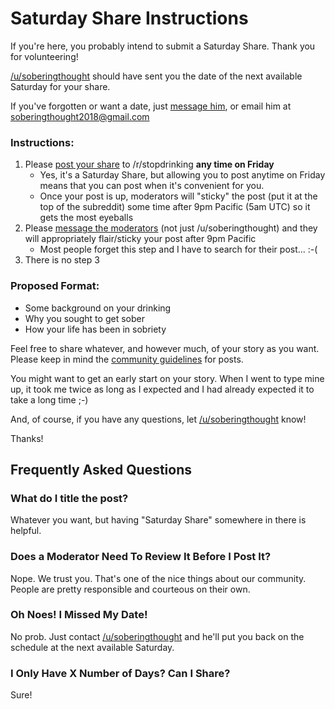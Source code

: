 # Saturday Share Instructions

If you're here, you probably intend to submit a Saturday Share.  Thank you for volunteering!

[/u/soberingthought](https://www.reddit.com/user/soberingthought/) should have sent you the date of the next available Saturday for your share.

If you've forgotten or want a date, just [message him](https://www.reddit.com/message/compose/?to=soberingthought), or email him at [soberingthought2018@gmail.com](mailto:soberingthought2018@gmail.com)

### **Instructions**:

1. Please [post your share](https://www.reddit.com/r/stopdrinking/submit?selftext=true) to /r/stopdrinking **any time on Friday**  
    - Yes, it's a Saturday Share, but allowing you to post anytime on Friday means that you can post when it's convenient for you.
    - Once your post is up, moderators will "sticky" the post (put it at the top of the subreddit) some time after 9pm Pacific (5am UTC) so it gets the most eyeballs
2. Please [message the moderators](https://www.reddit.com/message/compose?to=%2Fr%2Fstopdrinking) (not just /u/soberingthought) and they will appropriately flair/sticky your post after 9pm Pacific
    - Most people forget this step and I have to search for their post... :-(
3. There is no step 3

### **Proposed Format**:

- Some background on your drinking
- Why you sought to get sober
- How your life has been in sobriety

Feel free to share whatever, and however much, of your story as you want.  Please keep in mind the [community guidelines](http://is.gd/sdfaq) for posts.

You might want to get an early start on your story.  When I went to type mine up, it took me twice as long as I expected and I had already expected it to take a long time ;-)

And, of course, if you have any questions, let [/u/soberingthought](https://www.reddit.com/user/soberingthought/) know!

Thanks!

## Frequently Asked Questions

### What do I title the post?

Whatever you want, but having "Saturday Share" somewhere in there is helpful.

### Does a Moderator Need To Review It Before I Post It?

Nope.  We trust you.  That's one of the nice things about our community.  People are pretty responsible and courteous on their own.

### Oh Noes! I Missed My Date!

No prob.  Just contact [/u/soberingthought](https://www.reddit.com/user/soberingthought/) and he'll put you back on the schedule at the next available Saturday.

### I Only Have X Number of Days?  Can I Share?

Sure!
